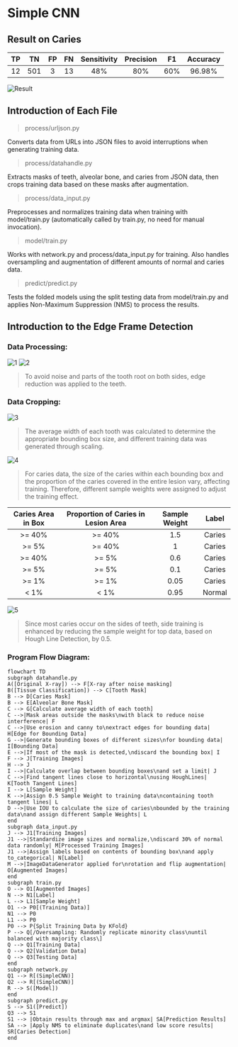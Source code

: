 # Simple CNN

## Result on Caries

| TP | TN | FP | FN | Sensitivity | Precision | F1 | Accuracy |
|:----------:|:----------:|:----------:|:----------:|:----------:|:----------:|:----------:|:----------:|
| 12 | 501 | 3 | 13 | 48% | 80% | 60% | 96.98% |

![Result](https://github.com/jasonyeong/CariesDetection/blob/master/Edge%20Frame%20Detection/result/result.jpg?raw=true "Result")

## Introduction of Each File

> process/urljson.py

Converts data from URLs into JSON files to avoid interruptions when generating training data.

> process/datahandle.py

Extracts masks of teeth, alveolar bone, and caries from JSON data, then crops training data based on these masks after augmentation.

> process/data_input.py

Preprocesses and normalizes training data when training with model/train.py (automatically called by train.py, no need for manual invocation).

> model/train.py

Works with network.py and process/data_input.py for training. Also handles oversampling and augmentation of different amounts of normal and caries data.

> predict/predict.py

Tests the folded models using the split testing data from model/train.py and applies Non-Maximum Suppression (NMS) to process the results.

## Introduction to the Edge Frame Detection

### Data Processing:

![1](https://github.com/jasonyeong/CariesDetection/blob/master/Edge%20Frame%20Detection/README_IMG/1.jpg?raw=true "1")
![2](https://github.com/jasonyeong/CariesDetection/blob/master/Edge%20Frame%20Detection/README_IMG/2.jpg?raw=true "2")
> To avoid noise and parts of the tooth root on both sides, edge reduction was applied to the teeth.

### Data Cropping:

![3](https://github.com/jasonyeong/CariesDetection/blob/master/Edge%20Frame%20Detection/README_IMG/3.jpg?raw=true "3")
> The average width of each tooth was calculated to determine the appropriate bounding box size, and different training data was generated through scaling.

![4](https://github.com/jasonyeong/CariesDetection/blob/master/Edge%20Frame%20Detection/README_IMG/4.jpg?raw=true "4")
> For caries data, the size of the caries within each bounding box and the proportion of the caries covered in the entire lesion vary, affecting training. Therefore, different sample weights were assigned to adjust the training effect.

| Caries Area in Box | Proportion of Caries in Lesion Area | Sample Weight | Label |
|:----------:|:----------:|:----------:|:----------:|
| >= 40% | >= 40% | 1.5 | Caries |
| >= 5% | >= 40% | 1 | Caries |
| >= 40% | >= 5% | 0.6 | Caries |
| >= 5% | >= 5% | 0.1 | Caries |
| >= 1% | >= 1% | 0.05 | Caries |
| <  1% | <  1% | 0.95 | Normal |

![5](https://github.com/jasonyeong/CariesDetection/blob/master/Edge%20Frame%20Detection/README_IMG/5.jpg?raw=true "5")
> Since most caries occur on the sides of teeth, side training is enhanced by reducing the sample weight for top data, based on Hough Line Detection, by 0.5.

### Program Flow Diagram:

```mermaid
flowchart TD
subgraph datahandle.py
A([Original X-ray]) --> F[X-ray after noise masking]
B([Tissue Classification]) --> C[Tooth Mask]
B --> D[Caries Mask]
B --> E[Alveolar Bone Mask]
C --> G[Calculate average width of each tooth]
C -->|Mask areas outside the masks\nwith black to reduce noise interference| F
C -->|Use erosion and canny to\nextract edges for bounding data| H[Edge for Bounding Data]
G -->|Generate bounding boxes of different sizes\nfor bounding data| I[Bounding Data]
E -->|If most of the mask is detected,\ndiscard the bounding box| I
F --> J[Training Images]
H --> J
I -->|Calculate overlap between bounding boxes\nand set a limit| J
C -->|Find tangent lines close to horizontal\nusing HoughLines| K[Tooth Tangent Lines]
I --> L[Sample Weight]
K -->|Assign 0.5 Sample Weight to training data\ncontaining tooth tangent lines| L
D -->|Use IOU to calculate the size of caries\nbounded by the training data\nand assign different Sample Weights| L
end
subgraph data_input.py
J --> J1[Training Images]
J1 -->|Standardize image sizes and normalize,\ndiscard 30% of normal data randomly| M[Processed Training Images]
J1 -->|Assign labels based on contents of bounding box\nand apply to_categorical| N[Label]
M -->|ImageDataGenerator applied for\nrotation and flip augmentation| O[Augmented Images]
end
subgraph train.py
O --> O1[Augmented Images]
N --> N1[Label]
L --> L1[Sample Weight]
O1 --> P0[(Training Data)]
N1 --> P0
L1 --> P0
P0 --> P{Split Training Data by KFold}
P --> Q[/Oversampling: Randomly replicate minority class\nuntil balanced with majority class\]
Q --> Q1[Training Data]
Q --> Q2[Validation Data]
Q --> Q3[Testing Data]
end
subgraph network.py
Q1 --> R[(SimpleCNN)]
Q2 --> R[(SimpleCNN)]
R --> S([Model])
end
subgraph predict.py
S --> S1([Predict])
Q3 --> S1
S1 --> |Obtain results through max and argmax| SA[Prediction Results]
SA --> |Apply NMS to eliminate duplicates\nand low score results| SR[Caries Detection]
end
```
